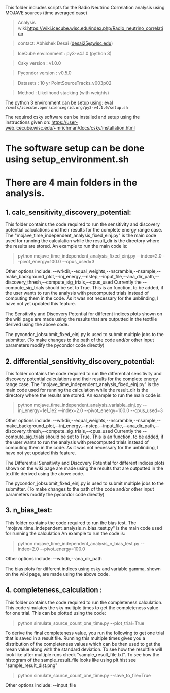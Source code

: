 This folder includes scripts for the Radio Neutrino Correlation analysis using MOJAVE sources (time averaged case)
> Analysis wiki:https://wiki.icecube.wisc.edu/index.php/Radio_neutrino_correlation

> contact: Abhishek Desai (desai25@wisc.edu)

> IceCube environment  : py3-v4.1.0 (python 3)

> Csky  version        : v1.0.0

> Pycondor version     : v0.5.0

> Datasets             : 10 yr PointSourceTracks_v003p02

> Method               : Likelihood stacking (with weights)

The python 3 environment can be setup using:
eval `/cvmfs/icecube.opensciencegrid.org/py3-v4.1.0/setup.sh`

The required csky software can be installed and setup using the instructions given on:
https://user-web.icecube.wisc.edu/~mrichman/docs/csky/installation.html

# The software setup can be done using setup_environment.sh

# There are 4 main folders in the analysis.

## 1. calc_sensitivity_discovery_potential:

  This folder contains the code required to run the sensitivity and discovery potential calculations and their results for the complete energy range case.
  The "mojave_time_independent_analysis_fixed_einj.py" is the main code used for running the calculation while the result_dir is the directory where the results are stored.
  An example to run the main code is:
  > python mojave_time_independent_analysis_fixed_einj.py --index=2.0 --pivot_energy=100.0 --cpus_used=3

  Other options include:
  --wrkdir,--equal_weights,--nscramble,--nsample,--make_background_plot,--inj_energy,--nstep,--input_file,--ana_dir_path,--discovery_thresh,--compute_sig_trials,--cpus_used
  Currently the --compute_sig_trials should be set to True. 
  This is an function, to be added, if the user wants to run the analysis with precomputed trials instead of computing them in the code.
  As it was not necessary for the unblinding, I have not yet updated this feature.

  The Sensitivity and Discovery Potential for different indices plots shown on the wiki page are made using the results that are outputted in the textfile derived using the above code. 

  The pycondor_jobsubmit_fixed_einj.py is used to submit multiple jobs to the submitter. (To make changes to the path of the code and/or other input parameters modify the pycondor code directly)

  
## 2. differential_sensitivity_discovery_potential:

  This folder contains the code required to run the differential sensitivity and discovery potential calculations and their results for the complete energy range case.
  The "mojave_time_independent_analysis_fixed_einj.py" is the main code used for running the calculation while the result_dir is the directory where the results are stored.
  An example to run the main code is:
  > python mojave_time_independent_analysis_variable_einj.py --inj_energy=1e1_1e2 --index=2.0 --pivot_energy=100.0 --cpus_used=3

  Other options include:
  --wrkdir,--equal_weights,--nscramble,--nsample,--make_background_plot,--inj_energy,--nstep,--input_file,--ana_dir_path,--discovery_thresh,--compute_sig_trials,--cpus_used
  Currently the --compute_sig_trials should be set to True. 
  This is an function, to be added, if the user wants to run the analysis with precomputed trials instead of computing them in the code.
  As it was not necessary for the unblinding, I have not yet updated this feature.

  The Differential Sensitivity and Discovery Potential for different indices plots shown on the wiki page are made using the results that are outputted in the textfile derived using the above code. 

  The pycondor_jobsubmit_fixed_einj.py is used to submit multiple jobs to the submitter. (To make changes to the path of the code and/or other input parameters modify the pycondor code directly)

## 3. n_bias_test:

  This folder contains the code required to run the bias test.
  The "mojave_time_independent_analysis_n_bias_test.py" is the main code used for running the calculation 
  An example to run the code is:
  > python mojave_time_independent_analysis_n_bias_test.py --index=2.0 --pivot_energy=100.0

  Other options include:
  --wrkdir,--ana_dir_path
  
  The bias plots for different indices using csky and variable gamma, shown on the wiki page, are made using the above code. 

## 4. completeness_calculation :

  This folder contains the code required to run the completeness calculation.
  This code simulates the sky multiple times to get the completeness value for one trial. This can be plotted using the code: 
  > python simulate_source_count_one_time.py  --plot_trial=True

  To derive the final completeness value, you run the following to get one trial that is saved in a result file. Running this multiple times gives you a distribution of the completeness values which can be then used to get the mean value along with the standard deviation. To see how the resultfile will look like after multiple runs check "sample_result_file.txt". To see how the histogram of the sample_result_file looks like using plt.hist see "sample_result_dist.png" 
  > python simulate_source_count_one_time.py  --save_to_file=True
  
  Other options include:
  --input_file
